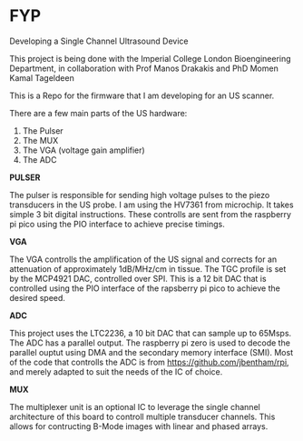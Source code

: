 # FYP
Developing a Single Channel Ultrasound Device

This project is being done with the Imperial College London Bioengineering Department, in collaboration with Prof Manos Drakakis and PhD Momen Kamal Tageldeen

This is a Repo for the firmware that I am developing for an US scanner.

There are a few main parts of the US hardware:

1. The Pulser 
2. The MUX
3. The VGA (voltage gain amplifier)
4. The ADC


**PULSER**

The pulser is responsible for sending high voltage pulses to the piezo transducers in the US probe. I am using the HV7361 from microchip. It takes simple 3 bit digital instructions. These controlls are sent from the raspberry pi pico using the PIO interface to achieve precise timings.

**VGA**

The VGA controlls the amplification of the US signal and corrects for an attenuation of approximately 1dB/MHz/cm in tissue. The TGC profile is set by the MCP4921 DAC, controlled over SPI.
This is a 12 bit DAC that is controlled using the PIO interface of the rapsberry pi pico to achieve the desired speed.

**ADC** 

This project uses the LTC2236, a 10 bit DAC that can sample up to 65Msps. The ADC has a parallel output. The raspberry pi zero is used to decode the parallel ouptut using DMA and the secondary memory interface (SMI). Most of the code that controlls the ADC is from https://github.com/jbentham/rpi, and merely adapted to suit the needs of the IC of choice.

**MUX**

The multiplexer unit is an optional IC to leverage the single channel architecture of this board to controll multiple transducer channels. This allows for contructing B-Mode images with linear and phased arrays.
